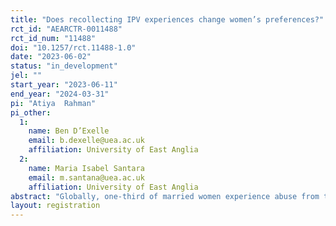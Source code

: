 ```yaml
---
title: "Does recollecting IPV experiences change women’s preferences?"
rct_id: "AEARCTR-0011488"
rct_id_num: "11488"
doi: "10.1257/rct.11488-1.0"
date: "2023-06-02"
status: "in_development"
jel: ""
start_year: "2023-06-11"
end_year: "2024-03-31"
pi: "Atiya  Rahman"
pi_other:
  1:
    name: Ben D’Exelle
    email: b.dexelle@uea.ac.uk
    affiliation: University of East Anglia
  2:
    name: Maria Isabel Santara
    email: m.santana@uea.ac.uk
    affiliation: University of East Anglia
abstract: "Globally, one-third of married women experience abuse from their husbands in their lifetime. For some countries, this rate is even higher (e.g., 72.6% in Bangladesh). Intimate partner violence (IPV) creates tension, fear, and anxiety among women, which might affect women’s preferences. We expect that the experience of IPV will make women more risk-averse, have lower trust in other people, and have more doubts about the future. It might also affect women’s willingness to be involved in household decisions. To investigate whether the recollection of the recent experience of IPV affects women’s risk preferences, time preferences, social preferences and willingness to be involved in household decisions, we will use a survey experiment with married women in Bangladesh. The survey includes a module on IPV consisting of questions on emotional, physical and sexual abuse and a video. This module will make women recollect their recent IPV experiences. To estimate the effect of the recollection of IPV on women’s preferences, we will randomly change the order of the IPV module (questions+ video) and the outcome modules in the survey."
layout: registration
---
```


